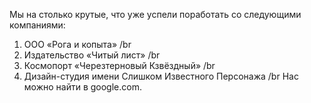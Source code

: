 Мы на столько крутые, что уже успели поработать со следующими компаниями:

1. ООО «Рога и копыта» /br
2. Издательство «Читый лист» /br
3. Космопорт «Черезтерновый Кзвёздный» /br
4. Дизайн-студия имени Слишком Известного Персонажа /br
Нас можно найти в google.com.